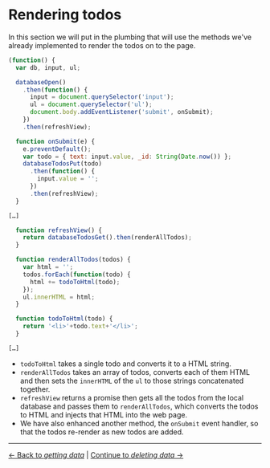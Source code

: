 # Rendering todos

In this section we will put in the plumbing that will use the methods we've already implemented to render the todos on to the page.

```js
(function() {
  var db, input, ul;

  databaseOpen()
    .then(function() {
      input = document.querySelector('input');
      ul = document.querySelector('ul');
      document.body.addEventListener('submit', onSubmit);
    })
    .then(refreshView);

  function onSubmit(e) {
    e.preventDefault();
    var todo = { text: input.value, _id: String(Date.now()) };
    databaseTodosPut(todo)
      .then(function() {
        input.value = '';
      })
      .then(refreshView);
  }

[…]

  function refreshView() {
    return databaseTodosGet().then(renderAllTodos);
  }

  function renderAllTodos(todos) {
    var html = '';
    todos.forEach(function(todo) {
      html += todoToHtml(todo);
    });
    ul.innerHTML = html;
  }

  function todoToHtml(todo) {
    return '<li>'+todo.text+'</li>';
  }

[…]
```

- `todoToHtml` takes a single todo and converts it to a HTML string.
- `renderAllTodos` takes an array of todos, converts each of them HTML and then sets the `innerHTML` of the `ul` to those strings concatenated together.
- `refreshView` returns a promise then gets all the todos from the local database and passes them to `renderAllTodos`, which converts the todos to HTML and injects that HTML into the web page.
- We have also enhanced another method, the `onSubmit` event handler, so that the todos re-render as new todos are added.

---

[← Back to *getting data*](../07-getting-data) | [Continue to *deleting data* →](../09-deleting-data)
